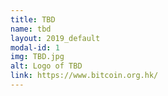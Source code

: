 ```yaml
---
title: TBD
name: tbd
layout: 2019_default
modal-id: 1
img: TBD.jpg
alt: Logo of TBD
link: https://www.bitcoin.org.hk/
---
```

